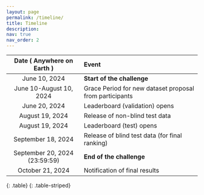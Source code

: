 ```yaml
---
layout: page
permalink: /timeline/
title: Timeline
description:
nav: true
nav_order: 2
---
```



|   **Date ( Anywhere on Earth )**  |         **Event**          |
|:---------------------------------:|:---------------------------|
|       June 10, 2024               | **Start of the challenge** |
|     June 10-August 10, 2024       | Grace Period for new dataset proposal from participants |
|       June 20, 2024               | Leaderboard (validation) opens |
|      August 19, 2024              | Release of non-blind test data |
|      August 19, 2024              | Leaderboard (test) opens   |
|      September 18, 2024          | Release of blind test data (for final ranking) |
|    September 20, 2024 (23:59:59) | **End of the challenge**   |
|     October 21, 2024              | Notification of final results |
{: .table}
{: .table-striped}

